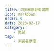 ```yaml
---
title: 浏览器原理面试题
icon: markdown
order: 6
date: 2023-02-17
category:
    - 面试
tag:
    - 浏览器原理
---
```


